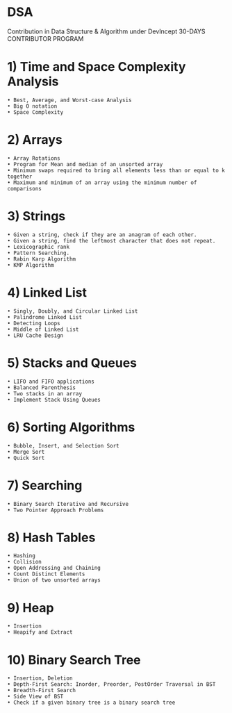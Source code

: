 # DSA
Contribution in Data Structure &amp; Algorithm under DevIncept 30-DAYS CONTRIBUTOR PROGRAM
# 1) Time and Space Complexity Analysis 
    • Best, Average, and Worst-case Analysis
    • Big O notation
    • Space Complexity 
# 2) Arrays
    • Array Rotations
    • Program for Mean and median of an unsorted array
    • Minimum swaps required to bring all elements less than or equal to k together
    • Maximum and minimum of an array using the minimum number of comparisons
# 3) Strings
    • Given a string, check if they are an anagram of each other.
    • Given a string, find the leftmost character that does not repeat.
    • Lexicographic rank
    • Pattern Searching.
    • Rabin Karp Algorithm
    • KMP Algorithm

# 4) Linked List 
    • Singly, Doubly, and Circular Linked List
    • Palindrome Linked List
    • Detecting Loops
    • Middle of Linked List
    • LRU Cache Design
# 5) Stacks and Queues
    • LIFO and FIFO applications
    • Balanced Parenthesis
    • Two stacks in an array
    • Implement Stack Using Queues
# 6) Sorting Algorithms
    • Bubble, Insert, and Selection Sort
    • Merge Sort
    • Quick Sort
# 7) Searching 
    • Binary Search Iterative and Recursive
    • Two Pointer Approach Problems
# 8) Hash Tables
    • Hashing 
    • Collision 
    • Open Addressing and Chaining 
    • Count Distinct Elements
    • Union of two unsorted arrays
# 9) Heap 
    • Insertion
    • Heapify and Extract
# 10) Binary Search Tree
    • Insertion, Deletion
    • Depth-First Search: Inorder, Preorder, PostOrder Traversal in BST
    • Breadth-First Search
    • Side View of BST
    • Check if a given binary tree is a binary search tree


